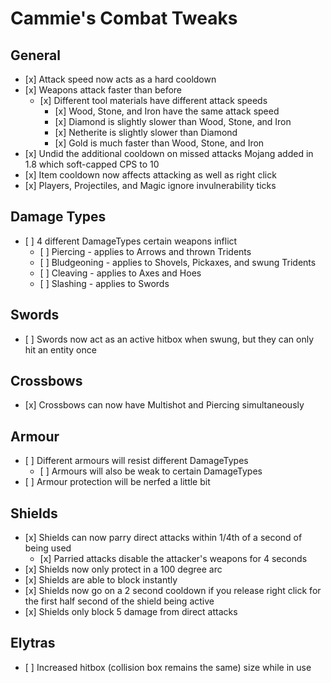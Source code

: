 # Cammie's Combat Tweaks

## General
- \[x] Attack speed now acts as a hard cooldown
- \[x] Weapons attack faster than before
  - \[x] Different tool materials have different attack speeds
    - \[x] Wood, Stone, and Iron have the same attack speed
    - \[x] Diamond is slightly slower than Wood, Stone, and Iron
    - \[x] Netherite is slightly slower than Diamond
    - \[x] Gold is much faster than Wood, Stone, and Iron
- \[x] Undid the additional cooldown on missed attacks Mojang added in 1.8 which soft-capped CPS to 10
- \[x] Item cooldown now affects attacking as well as right click
- \[x] Players, Projectiles, and Magic ignore invulnerability ticks

## Damage Types
- \[ ] 4 different DamageTypes certain weapons inflict
  - \[ ] Piercing - applies to Arrows and thrown Tridents
  - \[ ] Bludgeoning - applies to Shovels, Pickaxes, and swung Tridents
  - \[ ] Cleaving - applies to Axes and Hoes
  - \[ ] Slashing - applies to Swords

## Swords
- \[ ] Swords now act as an active hitbox when swung, but they can only hit an entity once

## Crossbows
- \[x] Crossbows can now have Multishot and Piercing simultaneously

## Armour
- \[ ] Different armours will resist different DamageTypes
  - \[ ] Armours will also be weak to certain DamageTypes
- \[ ] Armour protection will be nerfed a little bit

## Shields
- \[x] Shields can now parry direct attacks within 1/4th of a second of being used
  - \[x] Parried attacks disable the attacker's weapons for 4 seconds
- \[x] Shields now only protect in a 100 degree arc
- \[x] Shields are able to block instantly
- \[x] Shields now go on a 2 second cooldown if you release right click for the first half second of the shield being active
- \[x] Shields only block 5 damage from direct attacks

## Elytras
- \[ ] Increased hitbox (collision box remains the same) size while in use
